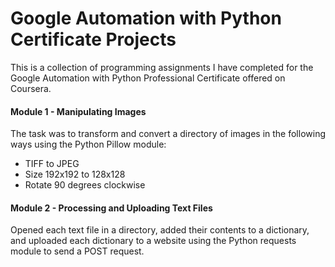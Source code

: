 # Google Automation with Python Certificate Projects
This is a collection of programming assignments I have completed for the Google Automation with Python Professional Certificate offered on Coursera.

#### Module 1 - Manipulating Images
The task was to transform and convert a directory of images in the following ways using the Python Pillow module:
- TIFF to JPEG
- Size 192x192 to 128x128
- Rotate 90 degrees clockwise

#### Module 2 - Processing and Uploading Text Files
Opened each text file in a directory, added their contents to a dictionary, and uploaded each dictionary to a website using the Python requests module to send a POST request.
